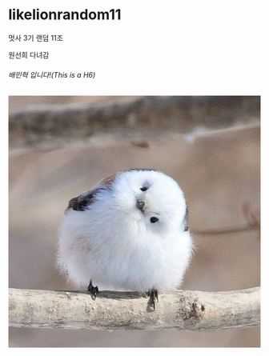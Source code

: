 # likelionrandom11
멋사 3기 랜덤 11조

원선희 다녀감

###### 배민혁 입니다!(This is a H6)
![Alt text](/img/AegithalosCaudatusCaudatus.jpg "배민혁 프로필 사진진")
